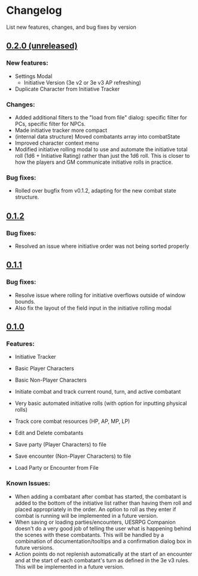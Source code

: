 # Changelog
List new features, changes, and bug fixes by version
## [0.2.0 (unreleased)](https://github.com/jamesjtb/uesrpg-companion/releases/)
### New features:
- Settings Modal
  - Initiative Version (3e v2 or 3e v3 AP refreshing)
- Duplicate Character from Initiative Tracker
### Changes:
- Added additional filters to the "load from file" dialog: specific filter for PCs, specific filter for NPCs.
- Made initiative tracker more compact
- (internal data structure) Moved combatants array into combatState
- Improved character context menu
- Modified initiative rolling modal to use and automate the initiative total roll (1d6 + Initiative Rating) rather than just the 1d6 roll. This is closer to how the players and GM communicate initiative rolls in practice.
### Bug fixes:
- Rolled over bugfix from v0.1.2, adapting for the new combat state structure.

## [0.1.2](https://github.com/jamesjtb/uesrpg-companion/releases/tag/v0.1.2)
### Bug fixes:
- Resolved an issue where initiative order was not being sorted properly

## [0.1.1](https://github.com/jamesjtb/uesrpg-companion/releases/tag/v0.1.1)
### Bug fixes:
- Resolve issue where rolling for initiative overflows outside of window bounds.
- Also fix the layout of the field input in the initiative rolling modal

## [0.1.0](https://github.com/jamesjtb/uesrpg-companion/releases/tag/v0.1.0)
### Features:
- Initiative Tracker
- Basic Player Characters
- Basic Non-Player Characters 

- Initiate combat and track current round, turn, and active combatant
- Very basic automated initiative rolls (with option for inputting physical rolls)
- Track core combat resources (HP, AP, MP, LP)
- Edit and Delete combatants
- Save party (Player Characters) to file
- Save encounter (Non-Player Characters) to file
- Load Party or Encounter from File

### Known Issues:
- When adding a combatant after combat has started, the combatant is added to the bottom of the initiative list rather than having them roll and placed appropriately in the order. An option to roll as they enter if combat is running will be implemented in a future version.
- When saving or loading parties/encounters, UESRPG Companion doesn't do a very good job of telling the user what is happening behind the scenes with these combatants. This will be handled by a combination of documentation/tooltips and a confirmation dialog box in future versions.
- Action points do not replenish automatically at the start of an encounter and at the start of each combatant's turn as defined in the 3e v3 rules. This will be implemented in a future version.
